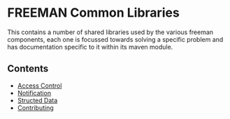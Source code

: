 # FREEMAN Common Libraries

This contains a number of shared libraries used by the various freeman components, each one is focussed towards solving a specific problem and has documentation specific to it within its maven module.

## Contents
- [Access Control](./access_control/README.md)
- [Notification](./notification/README.md)
- [Structed Data](./structured/README.md)
- [Contributing](./docs/software_development/software_development_plan.md)
